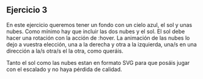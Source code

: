 ## Ejercicio 3

En este ejercicio queremos tener un fondo con un cielo azul, el sol y unas nubes.
Como mínimo hay que incluir las dos nubes y el sol. El sol debe hacer una rotación con la acción de :hover.
La animación de las nubes lo dejo a vuestra elección, una a la derecha y otra a la izquierda, una/s en una dirección a la/s otra/s el la otra, como queráis.

Tanto el sol como las nubes estan en formato SVG para que posáis jugar con el escalado y no haya pérdida de calidad.
